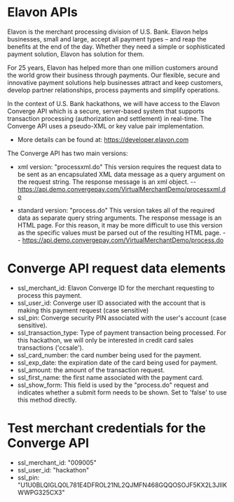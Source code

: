 # Elavon APIs

Elavon is the merchant processing division of U.S. Bank. Elavon helps businesses, small and large, accept all payment types – and reap the benefits at the end of the day. Whether they need a simple or sophisticated payment solution, Elavon has solution for them.

For 25 years, Elavon has helped more than one million customers around the world grow their business through payments. Our flexible, secure and innovative payment solutions help businesses attract and keep customers, develop partner relationships, process payments and simplify operations.

In the context of U.S. Bank hackathons, we will have access to the Elavon Converge API which is a secure, server-based system that supports transaction processing (authorization  and settlement) in real-time. The Converge API uses a pseudo-XML or key value pair implementation.

- More details can be found at: https://developer.elavon.com

The Converge API has two main versions:

- xml version: "processxml.do"
	This version requires the request data to be sent as an encapsulated XML data message as a query argument on the request string.
	The response message is an xml object.
	-- https://api.demo.convergepay.com/VirtualMerchantDemo/processxml.do


- standard version: "process.do"
	This version takes all of the required data as separate query string arguments. 
	The response message is an HTML page. For this reason, it may be more difficult to use this version as the specific values must be parsed out of the resulting HTML page.
	-- https://api.demo.convergepay.com/VirtualMerchantDemo/process.do


# Converge API request data elements
- ssl_merchant_id: Elavon Converge ID for the merchant requesting to process this payment.
- ssl_user_id: Converge user ID associated with the account that is making this payment request (case sensitive)
- ssl_pin: Converge security PIN associated with the user's account (case sensitive).
- ssl_transaction_type: Type of payment transaction being processed. For this hackathon, we will only be interested in credit card sales transactions ('ccsale').
- ssl_card_number: the card number being used for the payment.
- ssl_exp_date: the expiration date of the card being used for payment.
- ssl_amount: the amount of the transaction request.
- ssl_first_name: the first name associated with the payment card.
- ssl_show_form: This field is used by the "process.do" request and indicates whether a submit form needs to be shown. Set to 'false' to use this method directly.

# Test merchant credentials for the Converge API
- ssl_merchant_id: "009005"
- ssl_user_id: "hackathon"
- ssl_pin: "U1U0BLQIGLQ0L781E4DFROL21NL2QJMFN468GQQOSOJF5KX2L3JIIKWWPG325CX3"
